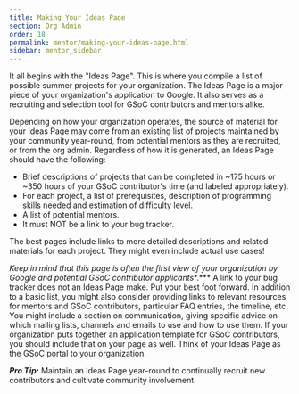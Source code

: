 ```yaml
---
title: Making Your Ideas Page
section: Org Admin
order: 18
permalink: mentor/making-your-ideas-page.html
sidebar: mentor_sidebar
---
```


It all begins with the "Ideas Page". This is where you compile a list of possible summer projects for your organization. The Ideas Page is a major piece of your organization's application to Google. It also serves as a recruiting and selection tool for GSoC contributors and mentors alike.

Depending on how your organization operates, the source of material for your Ideas Page may come from an existing list of projects maintained by your community year-round, from potential mentors as they are recruited, or from the org admin. Regardless of how it is generated, an Ideas Page should have the following:

* Brief descriptions of projects that can be completed in ~175 hours or ~350 hours of your GSoC contributor's time (and labeled appropriately).
* For each project, a list of prerequisites, description of programming skills needed and estimation of difficulty level.
* A list of potential mentors.
* It must NOT be a link to your bug tracker.

The best pages include links to more detailed descriptions and related materials for each project. They might even include actual use cases!

*Keep in mind that this page is often the first view of your organization by Google and potential GSoC contributor applicants**.*** A link to your bug tracker does not an Ideas Page make. Put your best foot forward. In addition to a basic list, you might also consider providing links to relevant resources for mentors and GSoC contributors, particular FAQ entries, the timeline, etc. You might include a section on communication, giving specific advice on which mailing lists, channels and emails to use and how to use them. If your organization puts together an application template for GSoC contributors, you should include that on your page as well. Think of your Ideas Page as the GSoC portal to your organization.

***Pro Tip:*** Maintain an Ideas Page year-round to continually recruit new contributors and cultivate community involvement.
